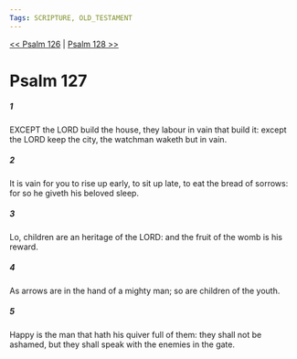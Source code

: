 ```yaml
---
Tags: SCRIPTURE, OLD_TESTAMENT
---
```


[<< Psalm 126](OLD_TESTAMENT/19_Psalms/Psalm_126.md) | [Psalm 128 >>](OLD_TESTAMENT/19_Psalms/Psalm_128.md)

# Psalm 127

##### 1

EXCEPT the LORD build the house, they labour in vain that build it: except the LORD keep the city, the watchman waketh but in vain.

##### 2

It is vain for you to rise up early, to sit up late, to eat the bread of sorrows: for so he giveth his beloved sleep.

##### 3

Lo, children are an heritage of the LORD: and the fruit of the womb is his reward.

##### 4

As arrows are in the hand of a mighty man; so are children of the youth.

##### 5

Happy is the man that hath his quiver full of them: they shall not be ashamed, but they shall speak with the enemies in the gate.
